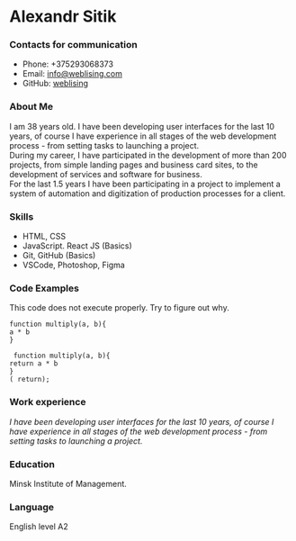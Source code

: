 # Alexandr Sitik  
### Contacts for communication
* Phone: +375293068373
* Email: <info@weblising.com>
* GitHub: [weblising](https://github.com/weblising)
### About Me
I am 38 years old. I have been developing user interfaces for the last 10 years, of course I have experience in all stages of the web development process - from setting tasks to launching a project.\
During my career, I have participated in the development of more than 200 projects, from simple landing pages and business card sites, to the development of services and software for business.\
For the last 1.5 years I have been participating in a project to implement a system of automation and digitization of production processes for a client.
### Skills
* HTML, CSS
* JavaScript. React JS (Basics)
* Git, GitHub (Basics)
* VSCode, Photoshop, Figma
### Code Examples
This code does not execute properly. Try to figure out why.

    function multiply(a, b){
    a * b
    }

```
 function multiply(a, b){
return a * b
}
( return);
```
### Work experience
_I have been developing user interfaces for the last 10 years, of course I have experience in all stages of the web development process - from setting tasks to launching a project._
### Education
Minsk Institute of Management.
### Language
English level A2